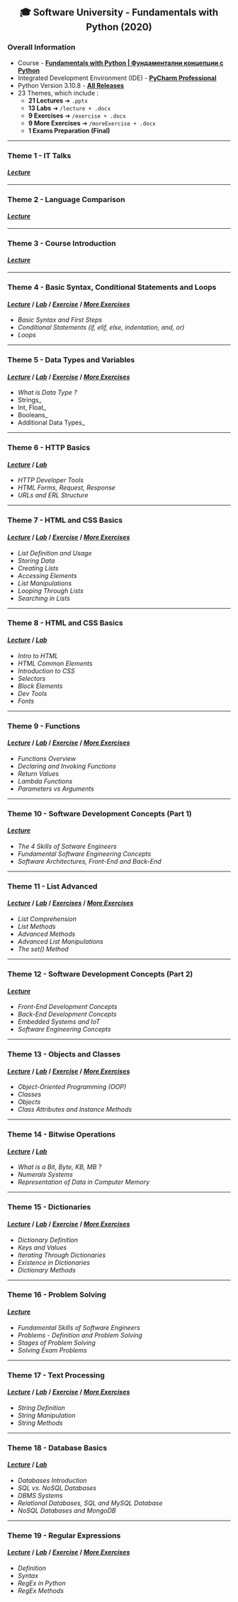 <h2 align="center">🎓 Software University - Fundamentals with Python (2020)</h2>

### Overall Information
* Course - [**Fundamentals with Python | Фундаментални концепции с Python**](https://softuni.bg/trainings/3132/python-fundamentals-september-2020)
* Integrated Development Environment (IDE) - [**PyCharm Professional**](https://www.jetbrains.com/pycharm/)
* Python Version 3.10.8 - [**All Releases**](https://www.python.org/downloads/)
* 23 Themes, which include : 
    * **21 Lectures** ➔ ``.pptx``
    * **13 Labs** ➔ ``/lecture + .docx``
    * **9 Exercises** ➔ ``/exercise + .docx``
    * **9 More Exercises** ➔ ``/moreExercise + .docx``
    * **1 Exams Preparation (Final)**
---
### Theme 1 - IT Talks
#### [**_Lecture_**](https://github.com/rythm-net/SoftUni/blob/main/Fundamentals%20with%20Python/T01%20-%20IT%20Talks/01.%20SoftUni%20and%20Partners.pptx)
---
### Theme 2 - Language Comparison
#### [**_Lecture_**](https://github.com/rythm-net/SoftUni/blob/main/Fundamentals%20with%20Python/T02%20-%20Language%20Comparison/02.%20Language%20Comparison.pptx)
---
### Theme 3 - Course Introduction
#### [**_Lecture_**](https://github.com/rythm-net/SoftUni/blob/main/Fundamentals%20with%20Python/T03%20-%20Course%20Introduction/03.%20Course%20Introduction.pptx)
---
### Theme 4 - Basic Syntax, Conditional Statements and Loops
#### [_**Lecture**_](https://github.com/rythm-net/SoftUni/blob/main/Fundamentals%20with%20Python/T04%20-%20Basic%20Syntax%2C%20Conditional%20Statements%2C%20Loops/04.%20Basic%20Syntax%20Conditional%20Statements%20and%20Loops.pptx) **/** [_**Lab**_](https://github.com/rythm-net/SoftUni/tree/main/Fundamentals%20with%20Python/T04%20-%20Basic%20Syntax%2C%20Conditional%20Statements%2C%20Loops/lecture) **/** [_**Exercise**_](https://github.com/rythm-net/SoftUni/tree/main/Fundamentals%20with%20Python/T04%20-%20Basic%20Syntax%2C%20Conditional%20Statements%2C%20Loops/exercise) **/** [_**More Exercises**_](https://github.com/rythm-net/SoftUni/tree/main/Fundamentals%20with%20Python/T04%20-%20Basic%20Syntax%2C%20Conditional%20Statements%2C%20Loops/moreExercise)
* _Basic Syntax and First Steps_
* _Conditional Statements (if, elif, else, indentation, and, or)_
* _Loops_
---
### Theme 5 - Data Types and Variables
#### [**_Lecture_**](https://github.com/rythm-net/SoftUni/blob/main/Fundamentals%20with%20Python/T05%20-%20Data%20Types%20and%20Variables/05.%20Data%20Types%20and%20Variables.pptx) **/** [**_Lab_**](https://github.com/rythm-net/SoftUni/tree/main/Fundamentals%20with%20Python/T05%20-%20Data%20Types%20and%20Variables/lecture) **/** [**_Exercise_**](https://github.com/rythm-net/SoftUni/tree/main/Fundamentals%20with%20Python/T05%20-%20Data%20Types%20and%20Variables/exercise) **/** [**_More Exercises_**](https://github.com/rythm-net/SoftUni/tree/main/Fundamentals%20with%20Python/T05%20-%20Data%20Types%20and%20Variables/moreExercise)
* _What is Data Type ?_
* Strings_
* Int, Float_
* Booleans_
* Additional Data Types_
---
### Theme 6 - HTTP Basics
#### [**_Lecture_**](https://github.com/rythm-net/SoftUni/blob/main/Fundamentals%20with%20Python/T06%20-%20HTTP%20Basics/06.%20HTTP%20Basics.pptx) **/** [**_Lab_**](https://github.com/rythm-net/SoftUni/blob/main/Fundamentals%20with%20Python/T06%20-%20HTTP%20Basics/06.%20HTTP%20Basics%20(Lab).docx)
* _HTTP Developer Tools_
* _HTML Forms, Request, Response_
* _URLs and ERL Structure_
---
### Theme 7 - HTML and CSS Basics
#### [**_Lecture_**](https://github.com/rythm-net/SoftUni/blob/main/Fundamentals%20with%20Python/T07%20-%20Lists%20Basics/07.%20Lists%20Basics.pptx) **/** [**_Lab_**](https://github.com/rythm-net/SoftUni/tree/main/Fundamentals%20with%20Python/T07%20-%20Lists%20Basics/lecture) **/** [**_Exercise_**](https://github.com/rythm-net/SoftUni/tree/main/Fundamentals%20with%20Python/T07%20-%20Lists%20Basics/exercise) **/** [**_More Exercises_**](https://github.com/rythm-net/SoftUni/tree/main/Fundamentals%20with%20Python/T07%20-%20Lists%20Basics/moreExercise)
* _List Definition and Usage_
* _Storing Data_
* _Creating Lists_
* _Accessing Elements_
* _List Manipulations_
* _Looping Through Lists_
* _Searching in Lists_
---
### Theme 8 - HTML and CSS Basics
#### [**_Lecture_**](https://github.com/rythm-net/SoftUni/blob/main/Fundamentals%20with%20Python/T08%20-%20HTML%20and%20CSS%20Basics/08.%20HTML%20and%20CSS%20Basics.pptx) **/** [**_Lab_**](https://github.com/rythm-net/SoftUni/tree/main/Fundamentals%20with%20Python/T08%20-%20HTML%20and%20CSS%20Basics/08.%20HTML%20and%20CSS%20Basics%20(Resources))
* _Intro to HTML_
* _HTML Common Elements_
* _Introduction to CSS_
* _Selectors_
* _Block Elements_
* _Dev Tools_
* _Fonts_
---
### Theme 9 - Functions
#### [**_Lecture_**](https://github.com/rythm-net/SoftUni/blob/main/Fundamentals%20with%20Python/T09%20-%20Functions/09.%20Functions.pptx) **/** [**_Lab_**](https://github.com/rythm-net/SoftUni/tree/main/Fundamentals%20with%20Python/T09%20-%20Functions/lecture) **/** [**_Exercise_**](https://github.com/rythm-net/SoftUni/tree/main/Fundamentals%20with%20Python/T09%20-%20Functions/exercise) **/** [**_More Exercises_**](https://github.com/rythm-net/SoftUni/tree/main/Fundamentals%20with%20Python/T09%20-%20Functions/moreExercise)
* _Functions Overview_
* _Declaring and Invoking Functions_
* _Return Values_
* _Lambda Functions_
* _Parameters vs Arguments_
---
### Theme 10 - Software Development Concepts (Part 1)
#### [**_Lecture_**](https://github.com/rythm-net/SoftUni/blob/main/Fundamentals%20with%20Python/T10%20-%20Software%20Development%20Concepts%20(Part%201)/10.%20Software%20Development%20Concepts%20(Part%201).pptx)
* _The 4 Skills of Sotware Engineers_
* _Fundamental Software Engineering Concepts_
* _Software Architectures, Front-End and Back-End_
---
### Theme 11 - List Advanced
#### [**_Lecture_**](https://github.com/rythm-net/SoftUni/blob/main/Fundamentals%20with%20Python/T11%20-%20Lists%20Advanced/11.%20Lists%20Advanced.pptx) **/** [**_Lab_**](https://github.com/rythm-net/SoftUni/tree/main/Fundamentals%20with%20Python/T11%20-%20Lists%20Advanced/lecture) **/** [**_Exercises_**](https://github.com/rythm-net/SoftUni/tree/main/Fundamentals%20with%20Python/T11%20-%20Lists%20Advanced/exercise) **/** [**_More Exercises_**](https://github.com/rythm-net/SoftUni/tree/main/Fundamentals%20with%20Python/T11%20-%20Lists%20Advanced/moreExercise)
* _List Comprehension_
* _List Methods_
* _Advanced Methods_
* _Advanced List Manipulations_
* _The set() Method_
---
### Theme 12 - Software Development Concepts (Part 2)
#### [**_Lecture_**](https://github.com/rythm-net/SoftUni/blob/main/Fundamentals%20with%20Python/T12%20-%20Software%20Development%20Concepts%20(Part%202)/12.%20Software%20Development%20Concepts%20(Part%202).pptx)
* _Front-End Development Concepts_
* _Back-End Development Concepts_
* _Embedded Systems and IoT_
* _Software Engineering Concepts_
---
### Theme 13 - Objects and Classes
#### [**_Lecture_**](https://github.com/rythm-net/SoftUni/blob/main/Fundamentals%20with%20Python/T13%20-%20Objects%20and%20Classes/13.%20Classes%20and%20Objects.pptx) **/** [**_Lab_**](https://github.com/rythm-net/SoftUni/tree/main/Fundamentals%20with%20Python/T13%20-%20Objects%20and%20Classes/lecture) **/** [**_Exercise_**](https://github.com/rythm-net/SoftUni/tree/main/Fundamentals%20with%20Python/T13%20-%20Objects%20and%20Classes/exercise) **/** [**_More Exercises_**](https://github.com/rythm-net/SoftUni/tree/main/Fundamentals%20with%20Python/T13%20-%20Objects%20and%20Classes/moreExercise)
* _Object-Oriented Programming (OOP)_
* _Classes_
* _Objects_
* _Class Attributes and Instance Methods_
---
### Theme 14 - Bitwise Operations
#### [**_Lecture_**](https://github.com/rythm-net/SoftUni/blob/main/Fundamentals%20with%20Python/T14%20-%20Bitwise%20Operations/14.%20Bitwise%20Operations.pptx) **/** [**_Lab_**](https://github.com/rythm-net/SoftUni/blob/main/Fundamentals%20with%20Python/T14%20-%20Bitwise%20Operations/14.%20Bitwise%20Operations%20(Lab).docx)
* _What is a Bit, Byte, KB, MB ?_
* _Numerals Systems_
* _Representation of Data in Computer Memory_
---
### Theme 15 - Dictionaries
#### [**_Lecture_**](https://github.com/rythm-net/SoftUni/blob/main/Fundamentals%20with%20Python/T15%20-%20Dictionaries/15.%20Dictionaries.pptx) **/** [**_Lab_**](https://github.com/rythm-net/SoftUni/tree/main/Fundamentals%20with%20Python/T15%20-%20Dictionaries/lecture) **/** [**_Exercise_**](https://github.com/rythm-net/SoftUni/tree/main/Fundamentals%20with%20Python/T15%20-%20Dictionaries/exercise) **/** [**_More Exercises_**](https://github.com/rythm-net/SoftUni/tree/main/Fundamentals%20with%20Python/T15%20-%20Dictionaries/moreExercise)
* _Dictionary Definition_
* _Keys and Values_
* _Iterating Through Dictionaries_
* _Existence in Dictionaries_
* _Dictionary Methods_
---
### Theme 16 - Problem Solving
#### [**_Lecture_**](https://github.com/rythm-net/SoftUni/blob/main/Fundamentals%20with%20Python/T16%20-%20Problem%20Solving/16.%20Problem%20Solving.pptx)
* _Fundamental Skills of Software Engineers_
* _Problems - Definition and Problem Solving_
* _Stages of Problem Solving_
* _Solving Exam Problems_
---
### Theme 17 - Text Processing
#### [**_Lecture_**](https://github.com/rythm-net/SoftUni/blob/main/Fundamentals%20with%20Python/T17%20-%20Text%20Processing/17.%20Text%20Processing.pptx) **/** [**_Lab_**](https://github.com/rythm-net/SoftUni/tree/main/Fundamentals%20with%20Python/T17%20-%20Text%20Processing/lecture) **/** [**_Exercise_**](https://github.com/rythm-net/SoftUni/tree/main/Fundamentals%20with%20Python/T17%20-%20Text%20Processing/exercise) **/** [**_More Exercises_**](https://github.com/rythm-net/SoftUni/tree/main/Fundamentals%20with%20Python/T17%20-%20Text%20Processing/moreExercise)
* _String Definition_
* _String Manipulation_
* _String Methods_
---
### Theme 18 - Database Basics
#### [**_Lecture_**](https://github.com/rythm-net/SoftUni/blob/main/Fundamentals%20with%20Python/T18%20-%20Database%20Basics/18.%20Database%20Basics.pptx) **/** [**_Lab_**](https://github.com/rythm-net/SoftUni/blob/main/Fundamentals%20with%20Python/T18%20-%20Database%20Basics/18.%20Database%20Basics%20(Lab).docx)
* _Databases Introduction_
* _SQL vs. NoSQL Databases_
* _DBMS Systems_
* _Relational Databases, SQL and MySQL Database_
* _NoSQL Databases and MongoDB_
---
### Theme 19 - Regular Expressions
#### [**_Lecture_**](https://github.com/rythm-net/SoftUni/blob/main/Fundamentals%20with%20Python/T19%20-%20Regular%20Expressions/19.%20Regular%20Expressions.pptx) **/** [**_Lab_**](https://github.com/rythm-net/SoftUni/tree/main/Fundamentals%20with%20Python/T19%20-%20Regular%20Expressions/lecture) **/** [**_Exercise_**](https://github.com/rythm-net/SoftUni/tree/main/Fundamentals%20with%20Python/T19%20-%20Regular%20Expressions/exercise) **/** [**_More Exercises_**](https://github.com/rythm-net/SoftUni/tree/main/Fundamentals%20with%20Python/T19%20-%20Regular%20Expressions/moreExercise)
* _Definition_
* _Syntax_
* _RegEx in Python_
* _RegEx Methods_




